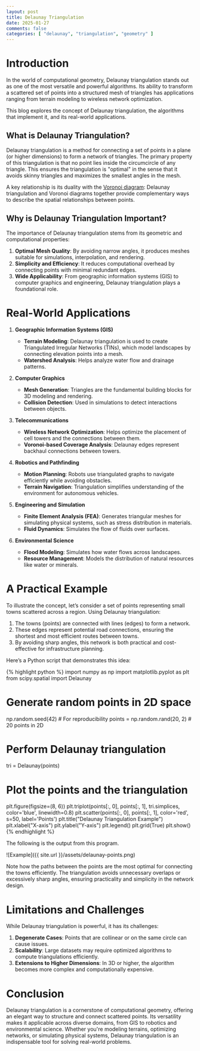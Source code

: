 ```yaml
---
layout: post
title: Delaunay Triangulation
date: 2025-01-27
comments: false
categories: [ "delaunay", "triangulation", "geometry" ]
---
```


# Introduction

In the world of computational geometry, Delaunay triangulation stands out as one of the most versatile and powerful 
algorithms. Its ability to transform a scattered set of points into a structured mesh of triangles has applications 
ranging from terrain modeling to wireless network optimization. 

This blog explores the concept of Delaunay triangulation, the algorithms that implement it, and its real-world 
applications.

## What is Delaunay Triangulation?

Delaunay triangulation is a method for connecting a set of points in a plane (or higher dimensions) to form a network 
of triangles. The primary property of this triangulation is that no point lies inside the circumcircle of any triangle. 
This ensures the triangulation is "optimal" in the sense that it avoids skinny triangles and maximizes the smallest 
angles in the mesh.

A key relationship is its duality with the [Voronoi diagram](https://en.wikipedia.org/wiki/Voronoi_diagram): Delaunay 
triangulation and Voronoi diagrams together provide complementary ways to describe the spatial relationships between 
points.

## Why is Delaunay Triangulation Important?

The importance of Delaunay triangulation stems from its geometric and computational properties:

1. **Optimal Mesh Quality**: By avoiding narrow angles, it produces meshes suitable for simulations, interpolation, and rendering.
2. **Simplicity and Efficiency**: It reduces computational overhead by connecting points with minimal redundant edges.
3. **Wide Applicability**: From geographic information systems (GIS) to computer graphics and engineering, Delaunay triangulation plays a foundational role.

# Real-World Applications

1. **Geographic Information Systems (GIS)**
   * **Terrain Modeling**: Delaunay triangulation is used to create Triangulated Irregular Networks (TINs), which model landscapes by connecting elevation points into a mesh.
   * **Watershed Analysis**: Helps analyze water flow and drainage patterns.

2. **Computer Graphics**
   * **Mesh Generation**: Triangles are the fundamental building blocks for 3D modeling and rendering.
   * **Collision Detection**: Used in simulations to detect interactions between objects.

3. **Telecommunications**
   * **Wireless Network Optimization**: Helps optimize the placement of cell towers and the connections between them.
   * **Voronoi-based Coverage Analysis**: Delaunay edges represent backhaul connections between towers.

4. **Robotics and Pathfinding**
   * **Motion Planning**: Robots use triangulated graphs to navigate efficiently while avoiding obstacles.
   * **Terrain Navigation**: Triangulation simplifies understanding of the environment for autonomous vehicles.

5. **Engineering and Simulation**
   * **Finite Element Analysis (FEA)**: Generates triangular meshes for simulating physical systems, such as stress distribution in materials.
   * **Fluid Dynamics**: Simulates the flow of fluids over surfaces.

6. **Environmental Science**
   * **Flood Modeling**: Simulates how water flows across landscapes.
   * **Resource Management**: Models the distribution of natural resources like water or minerals.

# A Practical Example

To illustrate the concept, let’s consider a set of points representing small towns scattered across a region. Using 
Delaunay triangulation:

1. The towns (points) are connected with lines (edges) to form a network.
2. These edges represent potential road connections, ensuring the shortest and most efficient routes between towns.
3. By avoiding sharp angles, this network is both practical and cost-effective for infrastructure planning.

Here’s a Python script that demonstrates this idea:

{% highlight python %}
import numpy as np
import matplotlib.pyplot as plt
from scipy.spatial import Delaunay

# Generate random points in 2D space
np.random.seed(42)  # For reproducibility
points = np.random.rand(20, 2)  # 20 points in 2D

# Perform Delaunay triangulation
tri = Delaunay(points)

# Plot the points and the triangulation
plt.figure(figsize=(8, 6))
plt.triplot(points[:, 0], points[:, 1], tri.simplices, color='blue', linewidth=0.8)
plt.scatter(points[:, 0], points[:, 1], color='red', s=50, label='Points')
plt.title("Delaunay Triangulation Example")
plt.xlabel("X-axis")
plt.ylabel("Y-axis")
plt.legend()
plt.grid(True)
plt.show()
{% endhighlight %}

The following is the output from this program.

![Example]({{ site.url }}/assets/delaunay-points.png)

Note how the paths between the points are the most optimal for connecting the towns efficiently. The triangulation 
avoids unnecessary overlaps or excessively sharp angles, ensuring practicality and simplicity in the network design.

# Limitations and Challenges

While Delaunay triangulation is powerful, it has its challenges:

1. **Degenerate Cases**: Points that are collinear or on the same circle can cause issues.
2. **Scalability**: Large datasets may require optimized algorithms to compute triangulations efficiently.
3. **Extensions to Higher Dimensions**: In 3D or higher, the algorithm becomes more complex and computationally expensive.

# Conclusion

Delaunay triangulation is a cornerstone of computational geometry, offering an elegant way to structure and connect 
scattered points. Its versatility makes it applicable across diverse domains, from GIS to robotics and environmental 
science. Whether you're modeling terrains, optimizing networks, or simulating physical systems, Delaunay triangulation 
is an indispensable tool for solving real-world problems.